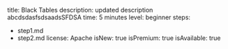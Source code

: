 title: Black Tables
description: updated description abcdsdasfsdsaadsSFDSA
time: 5 minutes
level: beginner
steps:
  - step1.md
  - step2.md
license: Apache
isNew: true
isPremium: true
isAvailable: true
